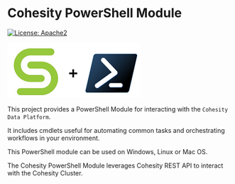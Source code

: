 # Cohesity PowerShell Module
[![License: Apache2](https://img.shields.io/hexpm/l/plug.svg?style=flat-square)](https://github.com/cohesity/cohesity-powershell-module/blob/master/LICENSE)

![](.gitbook/assets/cohesity_powershell.png)

This project provides a PowerShell Module for interacting with the `Cohesity Data Platform`.

It includes cmdlets useful for automating common tasks and orchestrating workflows in your environment.

This PowerShell module can be used on Windows, Linux or Mac OS.

The Cohesity PowerShell Module leverages Cohesity REST API to interact with the Cohesity Cluster.